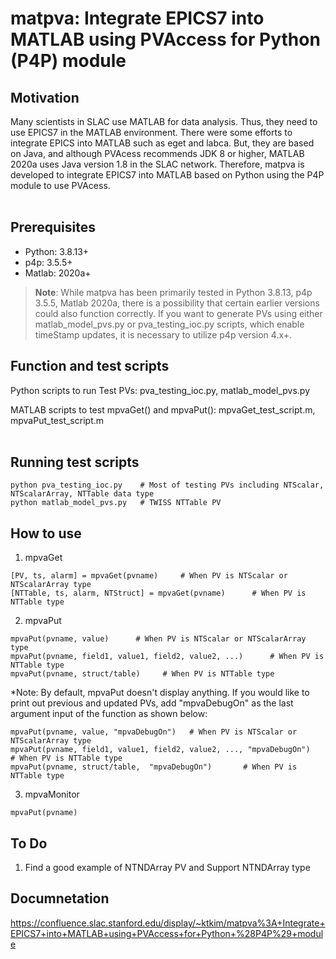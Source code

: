 # matpva: Integrate EPICS7 into MATLAB using PVAccess for Python (P4P) module

## Motivation
Many scientists in SLAC use MATLAB for data analysis. Thus, they need to use EPICS7 in the MATLAB environment. There were some efforts to integrate EPICS into MATLAB such as eget and labca. But, they are based on Java, and although PVAcess recommends JDK 8 or higher, MATLAB 2020a uses Java version 1.8 in the SLAC network. Therefore, matpva is developed to integrate EPICS7 into MATLAB based on Python using the P4P module to use PVAcess.
<br /><br />

## Prerequisites
- Python: 3.8.13+
- p4p: 3.5.5+
- Matlab: 2020a+

> **Note**: While matpva has been primarily tested in Python 3.8.13, p4p 3.5.5, Matlab 2020a, there is a possibility that certain earlier versions could also function correctly. If you want to generate PVs using either matlab_model_pvs.py or pva_testing_ioc.py scripts, which enable timeStamp updates, it is necessary to utilize p4p version 4.x+.

## Function and test scripts
Python scripts to run Test PVs: pva_testing_ioc.py, matlab_model_pvs.py

MATLAB scripts to test mpvaGet() and mpvaPut(): mpvaGet_test_script.m, mpvaPut_test_script.m 
<br /><br />

## Running test scripts
```
python pva_testing_ioc.py    # Most of testing PVs including NTScalar, NTScalarArray, NTTable data type
python matlab_model_pvs.py   # TWISS NTTable PV
```

## How to use
1. mpvaGet
```
[PV, ts, alarm] = mpvaGet(pvname)     # When PV is NTScalar or NTScalarArray type
[NTTable, ts, alarm, NTStruct] = mpvaGet(pvname)      # When PV is NTTable type     
```

2. mpvaPut
```
mpvaPut(pvname, value)      # When PV is NTScalar or NTScalarArray type
mpvaPut(pvname, field1, value1, field2, value2, ...)      # When PV is NTTable type
mpvaPut(pvname, struct/table)     # When PV is NTTable type
```

*Note: By default, mpvaPut doesn't display anything. If you would like to print out previous and updated PVs, add "mpvaDebugOn" as the last argument input of the function as shown below:
```
mpvaPut(pvname, value, "mpvaDebugOn")   # When PV is NTScalar or NTScalarArray type
mpvaPut(pvname, field1, value1, field2, value2, ..., "mpvaDebugOn")     # When PV is NTTable type
mpvaPut(pvname, struct/table,  "mpvaDebugOn")       # When PV is NTTable type
```

3. mpvaMonitor
```
mpvaPut(pvname)
```

## To Do
1. Find a good example of NTNDArray PV and Support NTNDArray type


## Documnetation
https://confluence.slac.stanford.edu/display/~ktkim/matpva%3A+Integrate+EPICS7+into+MATLAB+using+PVAccess+for+Python+%28P4P%29+module
